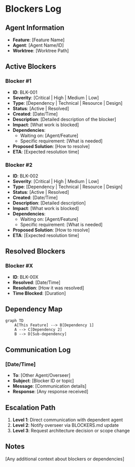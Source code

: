 # Blockers Log

## Agent Information
- **Feature**: [Feature Name]
- **Agent**: [Agent Name/ID]
- **Worktree**: [Worktree Path]

## Active Blockers

### Blocker #1
- **ID**: BLK-001
- **Severity**: [Critical | High | Medium | Low]
- **Type**: [Dependency | Technical | Resource | Design]
- **Status**: [Active | Resolved]
- **Created**: [Date/Time]
- **Description**: [Detailed description of the blocker]
- **Impact**: [What work is blocked]
- **Dependencies**: 
  - Waiting on: [Agent/Feature]
  - Specific requirement: [What is needed]
- **Proposed Solution**: [How to resolve]
- **ETA**: [Expected resolution time]

### Blocker #2
- **ID**: BLK-002
- **Severity**: [Critical | High | Medium | Low]
- **Type**: [Dependency | Technical | Resource | Design]
- **Status**: [Active | Resolved]
- **Created**: [Date/Time]
- **Description**: [Detailed description]
- **Impact**: [What work is blocked]
- **Dependencies**: 
  - Waiting on: [Agent/Feature]
  - Specific requirement: [What is needed]
- **Proposed Solution**: [How to resolve]
- **ETA**: [Expected resolution time]

## Resolved Blockers

### Blocker #X
- **ID**: BLK-00X
- **Resolved**: [Date/Time]
- **Resolution**: [How it was resolved]
- **Time Blocked**: [Duration]

## Dependency Map

```mermaid
graph TD
    A[This Feature] --> B[Dependency 1]
    A --> C[Dependency 2]
    B --> D[Sub-dependency]
```

## Communication Log

### [Date/Time]
- **To**: [Other Agent/Overseer]
- **Subject**: [Blocker ID or topic]
- **Message**: [Communication details]
- **Response**: [Any response received]

## Escalation Path

1. **Level 1**: Direct communication with dependent agent
2. **Level 2**: Notify overseer via BLOCKERS.md update
3. **Level 3**: Request architecture decision or scope change

## Notes
[Any additional context about blockers or dependencies]